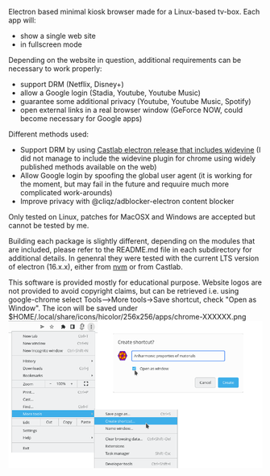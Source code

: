 Electron based minimal kiosk browser made for a Linux-based tv-box. Each app will:
* show a single web site
* in fullscreen mode

Depending on the website in question, additional requirements can be necessary to work properly:
* support DRM (Netflix, Disney+)
* allow a Google login (Stadia, Youtube, Youtube Music)
* guarantee some additional privacy (Youtube, Youtube Music, Spotify)
* open external links in a real browser window (GeForce NOW, could become necessary for Google apps)

Different methods used:
*  Support DRM by using [Castlab electron release that includes widevine](https://github.com/castlabs/electron-releases/releases) (I did not manage to include the widevine plugin for chrome using widely published methods available on the web)
* Allow Google login by spoofing the global user agent (it is working for the moment, but may fail in the future and requuire much more complicated work-arounds)
* Improve privacy with @cliqz/adblocker-electron content blocker

Only tested on Linux, patches for MacOSX and Windows are accepted but cannot be tested by me.

Building each package is slightly different, depending on the modules that are included, please refer to the README.md file in each subdirectory for additional details. In genenral they were tested with the current LTS version of electron (16.x.x), either from [nvm](https://github.com/nvm-sh/nvm#installing-and-updating) or from Castlab.

This software is provided mostly for educational purpose. Website logos are not provided to avoid copyright claims, but can be retrieved i.e. using google-chrome select Tools--&gt;More tools-&gt;Save shortcut, check "Open as Window". The icon will be saved under $HOME/.local/share/icons/hicolor/256x256/apps/chrome-XXXXXX.png
![How to get favicon](get_favicon.png)


